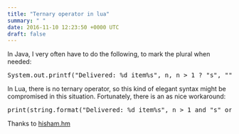 ```yaml
---
title: "Ternary operator in lua"
summary: " "
date: 2016-11-10 12:23:50 +0000 UTC
draft: false
---
```

In Java, I very often have to do the following, to mark the plural when needed:
<pre>System.out.printf("Delivered: %d item%s", n, n &gt; 1 ? "s", "");
</pre>
In Lua, there is no ternary operator, so this kind of elegant syntax might be compromised in this situation. Fortunately, there is an as nice workaround:
<pre>print(string.format("Delivered: %d item%s", n &gt; 1 and "s" or ""))</pre>
Thanks to <a href="https://hisham.hm/2011/05/04/luas-and-or-as-a-ternary-operator/">hisham.hm</a>
